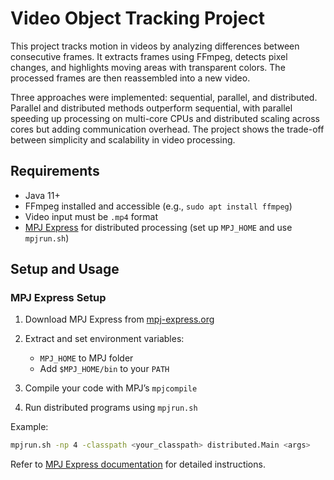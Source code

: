 # Video Object Tracking Project

This project tracks motion in videos by analyzing differences between consecutive frames. It extracts frames using FFmpeg, detects pixel changes, and highlights moving areas with transparent colors. The processed frames are then reassembled into a new video.

Three approaches were implemented: sequential, parallel, and distributed. Parallel and distributed methods outperform sequential, with parallel speeding up processing on multi-core CPUs and distributed scaling across cores but adding communication overhead. The project shows the trade-off between simplicity and scalability in video processing.
## Requirements  
- Java 11+  
- FFmpeg installed and accessible (e.g., `sudo apt install ffmpeg`)
- Video input must be `.mp4` format
- [MPJ Express](https://mpj-express.org/) for distributed processing (set up `MPJ_HOME` and use `mpjrun.sh`)
  
## Setup and Usage
### MPJ Express Setup

1. Download MPJ Express from [mpj-express.org](https://mpj-express.org/)

2. Extract and set environment variables:  
   - `MPJ_HOME` to MPJ folder  
   - Add `$MPJ_HOME/bin` to your `PATH`

3. Compile your code with MPJ’s `mpjcompile`

4. Run distributed programs using `mpjrun.sh`

Example:

```bash
mpjrun.sh -np 4 -classpath <your_classpath> distributed.Main <args>
```

Refer to [MPJ Express documentation](https://mpj-express.org/docs/readme/README) for detailed instructions.



